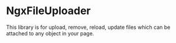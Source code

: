 # NgxFileUploader

This library is for upload, remove, reload, update files which can be attached to any object in your page.

